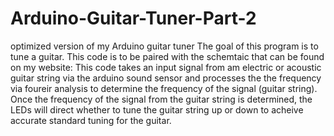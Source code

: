 # Arduino-Guitar-Tuner-Part-2
optimized version of my Arduino guitar tuner
The goal of this program is to tune a guitar. 
               This code is to be paired with the schemtaic that can be found on my website: 
               This code takes an input signal from am electric or acoustic guitar string via the arduino sound sensor and processes the 
               the frequency via foureir analysis to determine the frequency of the signal (guitar string). Once the frequency of the signal from the guitar string is determined, 
               the LEDs will direct whether to tune the guitar string up or down to acheive accurate standard tuning for the guitar. 
